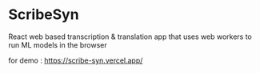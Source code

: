 # ScribeSyn
 React web based transcription & translation app that uses web workers to run ML models in the browser

for demo :
https://scribe-syn.vercel.app/

